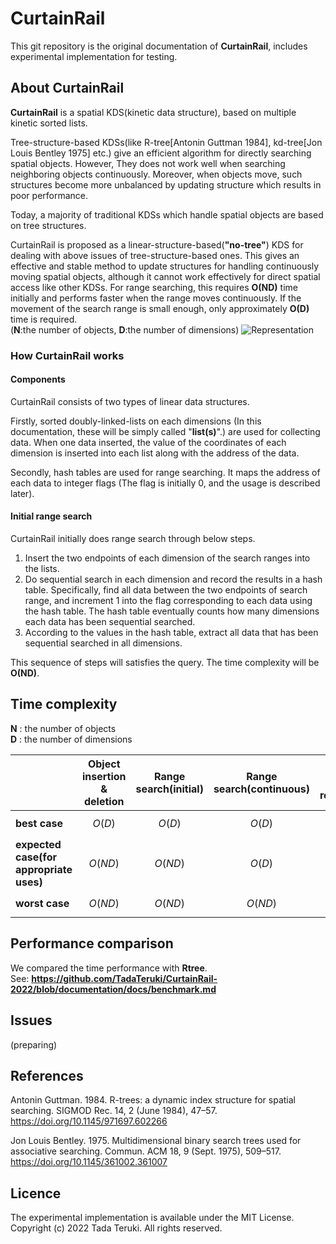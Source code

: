 # CurtainRail

This git repository is the original documentation of **CurtainRail**, includes experimental implementation for testing.


## About CurtainRail

**CurtainRail** is a spatial KDS(kinetic data structure), based on multiple kinetic sorted lists. 

Tree-structure-based KDSs(like R-tree[Antonin Guttman 1984], kd-tree[Jon Louis Bentley 1975] etc.) give an efficient algorithm for directly searching spatial objects. However, They does not work well when searching neighboring objects continuously. Moreover, when objects move, such structures become more unbalanced by updating structure which results in poor performance.

Today, a majority of traditional KDSs which handle spatial objects are based on tree structures.

CurtainRail is proposed as a linear-structure-based(**"no-tree"**) KDS for dealing with above issues of tree-structure-based ones.
This gives an effective and stable method to update structures for handling continuously moving spatial objects, although it cannot  work effectively for direct spatial access like other KDSs. For range searching, this requires **O(ND)** time initially and performs faster when the range moves continuously. If the movement of the search range is small enough, only approximately **O(D)** time is required. <br>(**N**:the number of objects, **D**:the number of dimensions)
![Representation](https://user-images.githubusercontent.com/69315285/173576003-20d8f60b-8230-4252-8b70-c779448454f6.png)


### How CurtainRail works

#### Components

CurtainRail consists of two types of linear data structures.

Firstly, sorted doubly-linked-lists on each dimensions (In this documentation, these will be simply called "**list(s)**".) are used for collecting data. When one data inserted, the value of the coordinates of each dimension is inserted into each list along with the address of the data.

Secondly, hash tables are used for range searching. It maps the address of each data to integer flags (The flag is initially 0, and the usage is described later).

#### Initial range search

CurtainRail initially does range search through below steps.

 1. Insert the two endpoints of each dimension of the search ranges into the lists.
 2. Do sequential search in each dimension and record the results in a hash table. Specifically, find all data between the two endpoints of search range, and increment 1 into the flag corresponding to each data using the hash table. The hash table eventually counts how many dimensions each data has been sequential searched.
 3. According to the values in the hash table, extract all data that has been sequential searched in all dimensions.

This sequence of steps will satisfies the query. The time complexity will be **O(ND)**.

## Time complexity

**N** : the number of objects<br>**D** : the number of dimensions

||Object insertion & deletion|Range search(initial)|Range search(continuous)|Spatial object replacement|
|---|---|---|---|---|
|**best case**|$$O(D)$$|$$O(D)$$|$$O(D)$$|$$O(D)$$|$$O(D)$$|
|**expected case(for appropriate uses)**|$$O(ND)$$|$$O(ND)$$|$$O(D)$$|$$O(D)$$|$$O(D)$$|
|**worst case**|$$O(ND)$$|$$O(ND)$$|$$O(ND)$$|$$O(ND)$$|$$O(ND)$$|

## Performance comparison

We compared the time performance with **Rtree**. <br>
See: **https://github.com/TadaTeruki/CurtainRail-2022/blob/documentation/docs/benchmark.md**

## Issues

(preparing)


## References

Antonin Guttman. 1984. R-trees: a dynamic index structure for spatial searching. SIGMOD Rec. 14, 2 (June 1984), 47–57. https://doi.org/10.1145/971697.602266

Jon Louis Bentley. 1975. Multidimensional binary search trees used for associative searching. Commun. ACM 18, 9 (Sept. 1975), 509–517. https://doi.org/10.1145/361002.361007

## Licence

The experimental implementation is available under the MIT License.<br>
Copyright (c) 2022 Tada Teruki. All rights reserved.
